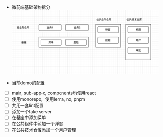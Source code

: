 - 微前端基础架构拆分
![avatar](images/org.png)


- 当前demo的配置
- [ ] main, sub-app-x, components均使用react
- [ ] 使用monorepo，使用lerna, nx, pnpm
- [ ] 共用一套lint配置
- [ ] 添加一个fake server
- [ ] 在基座中添加菜单
- [ ] 在公共组件中添加一个弹窗
- [ ] 在公共技术仓库添加一个用户管理